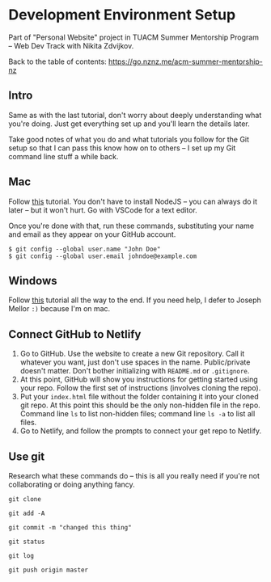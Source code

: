 # Development Environment Setup

Part of "Personal Website" project in TUACM Summer Mentorship Program &ndash; Web Dev Track with Nikita Zdvijkov.

Back to the table of contents: https://go.nznz.me/acm-summer-mentorship-nz

## Intro

Same as with the last tutorial, don't worry about deeply understanding what you're doing. Just get everything set up and you'll learn the details later.

Take good notes of what you do and what tutorials you follow for the Git setup so that I can pass this know how on to others &ndash; I set up my Git command line stuff a while back.

## Mac

Follow [this](https://www.michaeluloth.com/how-to-set-up-a-mac-for-web-development) tutorial. You don't have to install NodeJS &ndash; you can always do it later &ndash; but it won't hurt. Go with VSCode for a text editor. 

Once you're done with that, run these commands, substituting your name and email as they appear on your GitHub account. 

```text
$ git config --global user.name "John Doe"
$ git config --global user.email johndoe@example.com
```

## Windows

Follow [this](https://github.com/michaeltreat/Windows-Subsystem-For-Linux-Setup-Guide) tutorial all the way to the end. If you need help, I defer to Joseph Mellor `:)` because I'm on mac.

## Connect GitHub to Netlify

1. Go to GitHub. Use the website to create a new Git repository. Call it whatever you want, just don't use spaces in the name. Public/private doesn't matter. Don't bother initializing with `README.md` or `.gitignore`.
2. At this point, GitHub will show you instructions for getting started using your repo. Follow the first set of instructions (involves cloning the repo).
3. Put your `index.html` file without the folder containing it into your cloned git repo. At this point this should be the only non-hidden file in the repo. Command line `ls` to list non-hidden files; command line `ls -a` to list all files.
4. Go to Netlify, and follow the prompts to connect your get repo to Netlify.

## Use git

Research what these commands do &ndash; this is all you really need if you're not collaborating or doing anything fancy.

```
git clone

git add -A

git commit -m "changed this thing"

git status

git log

git push origin master
```

